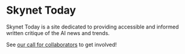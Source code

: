 # Skynet Today
Skynet Today is a site dedicated to providing accessible and informed written critique of the AI news and trends.

See [our call for collaborators](https://www.skynettoday.com/contribute) to get involved!

